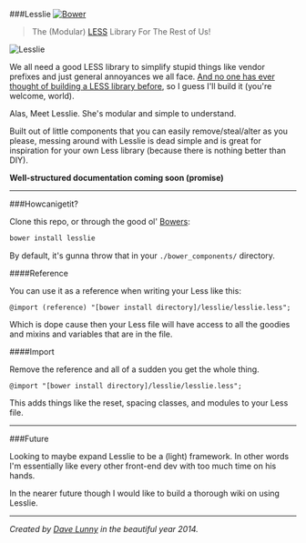 ###Lesslie [![Bower](https://img.shields.io/bower/v/lesslie.svg?style=flat-square)](https://github.com/himynameisdave/Lesslie/releases)
> The (Modular) [LESS](http://lesscss.org/) Library For The Rest of Us!

![Lesslie](http://media.giphy.com/media/aek4CX1IzVx7y/giphy.gif)

We all need a good LESS library to simplify stupid things like vendor prefixes and just general annoyances we all face. [And no one has ever thought of building a LESS library before](http://designshack.net/articles/css/battle-of-the-less-mixin-libraries-less-elements-vs-less-hat-vs-bootstrap/), so I guess I'll build it (you're welcome, world).

Alas, Meet Lesslie. She's modular and simple to understand.

Built out of little components that you can easily remove/steal/alter as you please, messing around with Lesslie is dead simple and is great for inspiration for your own Less library (because there is nothing better than DIY).

**Well-structured documentation coming soon (promise)**

---

###Howcanigetit?

Clone this repo, or through the good ol' [Bowers](http://bower.io/):

```bash
bower install lesslie
```

By default, it's gunna throw that in your ```./bower_components/``` directory.

####Reference

You can use it as a reference when writing your Less like this:

```less
@import (reference) "[bower install directory]/lesslie/lesslie.less";
```

Which is dope cause then your Less file will have access to all the goodies and mixins and variables that are in the file.

####Import

Remove the reference and all of a sudden you get the whole thing.

```less
@import "[bower install directory]/lesslie/lesslie.less";
```

This adds things like the reset, spacing classes, and modules to your Less file.

---

###Future

Looking to maybe expand Lesslie to be a (light) framework. In other words I'm essentially like every other front-end dev with too much time on his hands.

In the nearer future though I would like to build a thorough wiki on using Lesslie.

---

*Created by [Dave Lunny](https://himynameisdave.github.io) in the beautiful year 2014.*
